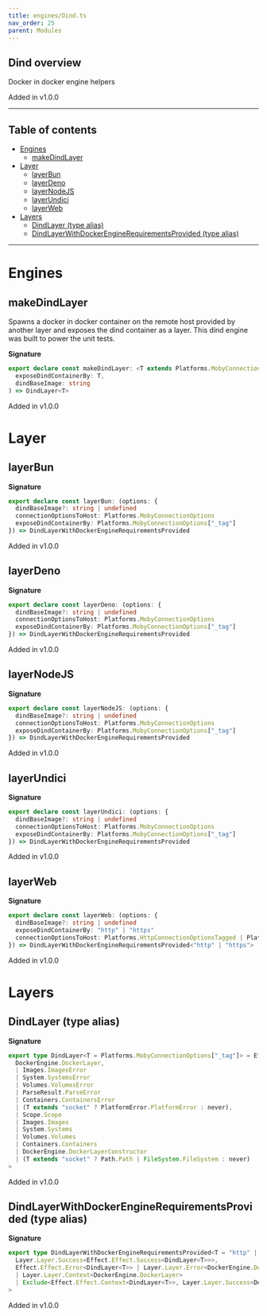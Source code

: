 ```yaml
---
title: engines/Dind.ts
nav_order: 25
parent: Modules
---
```


## Dind overview

Docker in docker engine helpers

Added in v1.0.0

---

<h2 class="text-delta">Table of contents</h2>

- [Engines](#engines)
  - [makeDindLayer](#makedindlayer)
- [Layer](#layer)
  - [layerBun](#layerbun)
  - [layerDeno](#layerdeno)
  - [layerNodeJS](#layernodejs)
  - [layerUndici](#layerundici)
  - [layerWeb](#layerweb)
- [Layers](#layers)
  - [DindLayer (type alias)](#dindlayer-type-alias)
  - [DindLayerWithDockerEngineRequirementsProvided (type alias)](#dindlayerwithdockerenginerequirementsprovided-type-alias)

---

# Engines

## makeDindLayer

Spawns a docker in docker container on the remote host provided by another
layer and exposes the dind container as a layer. This dind engine was built
to power the unit tests.

**Signature**

```ts
export declare const makeDindLayer: <T extends Platforms.MobyConnectionOptions["_tag"]>(
  exposeDindContainerBy: T,
  dindBaseImage: string
) => DindLayer<T>
```

Added in v1.0.0

# Layer

## layerBun

**Signature**

```ts
export declare const layerBun: (options: {
  dindBaseImage?: string | undefined
  connectionOptionsToHost: Platforms.MobyConnectionOptions
  exposeDindContainerBy: Platforms.MobyConnectionOptions["_tag"]
}) => DindLayerWithDockerEngineRequirementsProvided
```

Added in v1.0.0

## layerDeno

**Signature**

```ts
export declare const layerDeno: (options: {
  dindBaseImage?: string | undefined
  connectionOptionsToHost: Platforms.MobyConnectionOptions
  exposeDindContainerBy: Platforms.MobyConnectionOptions["_tag"]
}) => DindLayerWithDockerEngineRequirementsProvided
```

Added in v1.0.0

## layerNodeJS

**Signature**

```ts
export declare const layerNodeJS: (options: {
  dindBaseImage?: string | undefined
  connectionOptionsToHost: Platforms.MobyConnectionOptions
  exposeDindContainerBy: Platforms.MobyConnectionOptions["_tag"]
}) => DindLayerWithDockerEngineRequirementsProvided
```

Added in v1.0.0

## layerUndici

**Signature**

```ts
export declare const layerUndici: (options: {
  dindBaseImage?: string | undefined
  connectionOptionsToHost: Platforms.MobyConnectionOptions
  exposeDindContainerBy: Platforms.MobyConnectionOptions["_tag"]
}) => DindLayerWithDockerEngineRequirementsProvided
```

Added in v1.0.0

## layerWeb

**Signature**

```ts
export declare const layerWeb: (options: {
  dindBaseImage?: string | undefined
  exposeDindContainerBy: "http" | "https"
  connectionOptionsToHost: Platforms.HttpConnectionOptionsTagged | Platforms.HttpsConnectionOptionsTagged
}) => DindLayerWithDockerEngineRequirementsProvided<"http" | "https">
```

Added in v1.0.0

# Layers

## DindLayer (type alias)

**Signature**

```ts
export type DindLayer<T = Platforms.MobyConnectionOptions["_tag"]> = Effect.Effect<
  DockerEngine.DockerLayer,
  | Images.ImagesError
  | System.SystemsError
  | Volumes.VolumesError
  | ParseResult.ParseError
  | Containers.ContainersError
  | (T extends "socket" ? PlatformError.PlatformError : never),
  | Scope.Scope
  | Images.Images
  | System.Systems
  | Volumes.Volumes
  | Containers.Containers
  | DockerEngine.DockerLayerConstructor
  | (T extends "socket" ? Path.Path | FileSystem.FileSystem : never)
>
```

Added in v1.0.0

## DindLayerWithDockerEngineRequirementsProvided (type alias)

**Signature**

```ts
export type DindLayerWithDockerEngineRequirementsProvided<T = "http" | "https" | "socket" | "ssh"> = Layer.Layer<
  Layer.Layer.Success<Effect.Effect.Success<DindLayer<T>>>,
  Effect.Effect.Error<DindLayer<T>> | Layer.Layer.Error<DockerEngine.DockerLayer>,
  | Layer.Layer.Context<DockerEngine.DockerLayer>
  | Exclude<Effect.Effect.Context<DindLayer<T>>, Layer.Layer.Success<DockerEngine.DockerLayer> | Scope.Scope>
>
```

Added in v1.0.0
